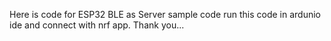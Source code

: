 Here is code for ESP32 BLE as Server sample code 
run this code in ardunio ide and connect with nrf app.
Thank you...
